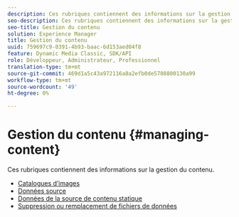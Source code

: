 ```yaml
---
description: Ces rubriques contiennent des informations sur la gestion du contenu.
seo-description: Ces rubriques contiennent des informations sur la gestion du contenu.
seo-title: Gestion du contenu
solution: Experience Manager
title: Gestion du contenu
uuid: 759697c9-0391-4b93-baac-6d153aed04f8
feature: Dynamic Media Classic, SDK/API
role: Développeur, Administrateur, Professionnel
translation-type: tm+mt
source-git-commit: 469d1a5c43a972116a8a2efb0de5708800130a99
workflow-type: tm+mt
source-wordcount: '49'
ht-degree: 0%

---
```



# Gestion du contenu {#managing-content}

Ces rubriques contiennent des informations sur la gestion du contenu.

* [Catalogues d’images](c-image-catalogs.md)
* [Données source](r-source-data.md)
* [Données de la source de contenu statique](c-static-content-source-data.md)
* [Suppression ou remplacement de fichiers de données](c-deleting-or-replacing-data-files.md)
